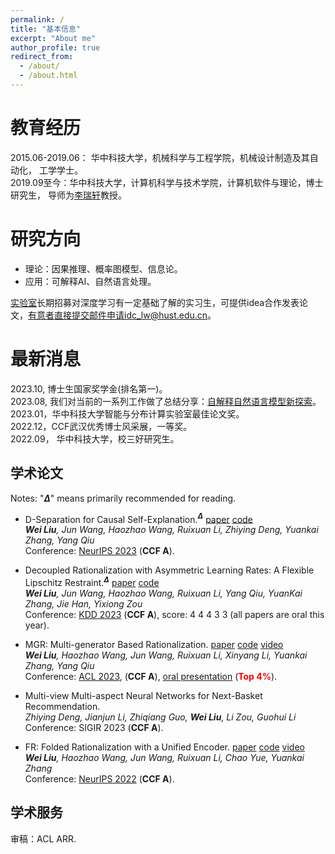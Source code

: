 ```yaml
---
permalink: /
title: "基本信息"
excerpt: "About me"
author_profile: true
redirect_from: 
  - /about/
  - /about.html
---
```



教育经历
======
2015.06-2019.06： 华中科技大学，机械科学与工程学院，机械设计制造及其自动化， 工学学士。  
2019.09至今：华中科技大学，计算机科学与技术学院，计算机软件与理论，博士研究生， 导师为[李瑞轩](http://idc.hust.edu.cn/rxli/index.html)教授。

研究方向
======
- 理论：因果推理、概率图模型、信息论。  
- 应用：可解释AI、自然语言处理。

[实验室](http://idc.hust.edu.cn/)长期招募对深度学习有一定基础了解的实习生，可提供idea合作发表论文，有意者直接提交邮件申请idc_lw@hust.edu.cn。

最新消息
======

2023.10, 博士生国家奖学金(排名第一)。  
2023.08, 我们对当前的一系列工作做了总结分享：[自解释自然语言模型新探索](https://mp.weixin.qq.com/s/KmRYp6TzhpK8l5pV8rgbNg)。  
2023.01，华中科技大学智能与分布计算实验室最佳论文奖。  
2022.12，CCF武汉优秀博士风采展，一等奖。   
2022.09， 华中科技大学，校三好研究生。   
 

学术论文
------
Notes: "**$\Delta$**" means primarily recommended for reading.

- D-Separation for Causal Self-Explanation.**$^\Delta$** [paper](https://arxiv.org/abs/2309.13391) [code](https://github.com/jugechengzi/Rationalization-MCD)   
*__Wei Liu__, Jun Wang, Haozhao Wang,  Ruixuan Li, Zhiying Deng, Yuankai Zhang, Yang Qiu*  
 Conference: [NeurIPS 2023](https://nips.cc/) (**CCF A**).  

- Decoupled Rationalization with Asymmetric Learning Rates: A Flexible Lipschitz Restraint.**$^\Delta$** [paper](https://arxiv.org/abs/2305.13599) [code](https://github.com/jugechengzi/Rationalization-DR)  
*__Wei Liu__, Jun Wang, Haozhao Wang, Ruixuan Li, Yang Qiu, YuanKai Zhang, Jie Han, Yixiong Zou*  
Conference: [KDD 2023](https://kdd.org/kdd2023/) (**CCF A**), score: 4 4 4 3 3 (all papers are oral this year).

- MGR: Multi-generator Based Rationalization.  [paper](https://arxiv.org/abs/2305.04492) [code](https://github.com/jugechengzi/Rationalization-MGR) [video](https://cdn.touzhiwang.com/video/market/ACL2023%E7%8E%8B%E4%BF%8A%E5%8D%9A%E5%A3%AB%E7%8E%B0%E5%9C%BA%E6%BC%94%E8%AE%B2%E8%A7%86%E9%A2%91.mp4)      
*__Wei Liu__, Haozhao Wang, Jun Wang, Ruixuan Li, Xinyang Li, Yuankai Zhang, Yang Qiu*  
Conference: [ACL 2023](https://2023.aclweb.org/), (**CCF A**), [oral presentation](https://virtual2023.aclweb.org/paper_P4690.html) (**<font color=red>Top 4%</font>**).

- Multi-view Multi-aspect Neural Networks for Next-Basket Recommendation.  
*Zhiying Deng, Jianjun Li, Zhiqiang Guo, __Wei Liu__, Li Zou, Guohui Li*  
Conference: SIGIR 2023 (**CCF A**).

- FR: Folded Rationalization with a Unified Encoder. [paper](https://arxiv.org/pdf/2209.08285.pdf) [code](https://github.com/jugechengzi/FR) [video](https://slideslive.com/38990450/fr-folded-rationalization-with-a-unified-encoder?ref=search-presentations-folded+rationalization)  
    *__Wei Liu__, Haozhao Wang, Jun Wang, Ruixuan Li, Chao Yue, Yuankai Zhang*    
  Conference: [NeurIPS 2022](https://nips.cc/) (**CCF A**). 

学术服务
------
审稿：ACL ARR.
  
    
    
<script type="text/javascript" id="clustrmaps" src="//clustrmaps.com/map_v2.js?d=rL71QO-aAGuIN0YNc9c-NFz4ChdB_9vxdJYfb3qmjnI&cl=ffffff&w=a"></script>
<!-- <script type="text/javascript" id="clstr_globe" src="//clustrmaps.com/globe.js?d=rL71QO-aAGuIN0YNc9c-NFz4ChdB_9vxdJYfb3qmjnI"></script> -->


